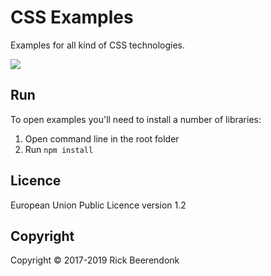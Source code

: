 # CSS Examples

Examples for all kind of CSS technologies.

![](https://img.shields.io/github/license/rickbeerendonk/css-examples.svg)

## Run

To open examples you'll need to install a number of libraries:

1. Open command line in the root folder
2. Run `npm install`

## Licence

European Union Public Licence version 1.2

## Copyright

Copyright © 2017-2019 Rick Beerendonk
